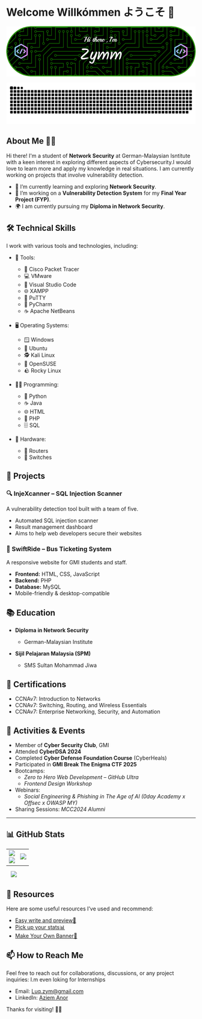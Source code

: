 # Welcome Willkómmen ようこそ 👋

![Banner](https://github.com/L-Azymm/L-Azymm/blob/Assets/github-header-image.png?raw=true)

<picture>
  <source media="(prefers-color-scheme: dark)" srcset="https://raw.githubusercontent.com/Platane/snk/output/github-contribution-grid-snake-dark.svg" />
  <source media="(prefers-color-scheme: light)" srcset="https://raw.githubusercontent.com/Platane/snk/output/github-contribution-grid-snake.svg" />
  <img alt="github-snake" src="https://raw.githubusercontent.com/Platane/snk/output/github-contribution-grid-snake.svg" />
</picture>

## About Me 👨‍💻

Hi there! I'm a student of **Network Security** at German-Malaysian Isntitute with a keen interest in exploring different aspects of Cybersecurity.I would love to learn more and apply my knowledge in real situations. I am currently working on projects that involve vulnerability detection.

- 🌱 I’m currently learning and exploring **Network Security**.
- 🔭 I’m working on a **Vulnerability Detection System** for my **Final Year Project (FYP)**.
- 🌍 I am currently pursuing my **Diploma in Network Security**.

## 🛠️ Technical Skills

I work with various tools and technologies, including:

- 🧰 Tools:
  - 🧪 Cisco Packet Tracer
  - 💻 VMware
  - 📝 Visual Studio Code
  - 🌐 XAMPP
  - 🔐 PuTTY
  - 🐍 PyCharm
  - ☕ Apache NetBeans

- 🖥️ Operating Systems:
  - 🪟 Windows
  - 🐧 Ubuntu
  - 🕵️ Kali Linux
  - 🦎 OpenSUSE
  - 🪨 Rocky Linux
    
- 👨‍💻 Programming:
  - 🐍 Python
  - ☕ Java
  - 🌐 HTML
  - 🐘 PHP
  - 🗄️ SQL

- 🧱 Hardware:
  - 📡 Routers
  - 🔌 Switches
  

## 🚀 Projects

### 🔍 InjeXcanner – SQL Injection Scanner  
A vulnerability detection tool built with a team of five.  
- Automated SQL injection scanner  
- Result management dashboard  
- Aims to help web developers secure their websites

### 🚌 SwiftRide – Bus Ticketing System  
A responsive website for GMI students and staff.  
- **Frontend:** HTML, CSS, JavaScript  
- **Backend:** PHP  
- **Database:** MySQL  
- Mobile-friendly & desktop-compatible
  
## 📚 Education

- **Diploma in Network Security**  
  - German-Malaysian Institute 

- **Sijil Pelajaran Malaysia (SPM)**  
  - SMS Sultan Mohammad Jiwa


## 📑 Certifications

- CCNAv7: Introduction to Networks  
- CCNAv7: Switching, Routing, and Wireless Essentials  
- CCNAv7: Enterprise Networking, Security, and Automation

## 📌 Activities & Events

- Member of **Cyber Security Club**, GMI  
- Attended **CyberDSA 2024**  
- Completed **Cyber Defense Foundation Course** (CyberHeals)
- Participated in **GMI Break The Enigma CTF 2025**    
- Bootcamps:  
  - *Zero to Hero Web Development – GitHub Ultra*  
  - *Frontend Design Workshop*  
- Webinars:  
  - *Social Engineering & Phishing in The Age of AI (0day Academy x Offsec x OWASP MY)*  
- Sharing Sessions: *MCC2024 Alumni*
  
---
## 📊 GitHub Stats
<p align="center">
  <table>
    <tr>
      <!-- left column -->
      <td>
        <img src="https://github-readme-stats.vercel.app/api?username=L-Azymm&theme=tokyonight"><br>
        <img src="https://streak-stats.demolab.com?user=L-Azymm&theme=tokyonight&border_radius=5">
      </td>
      <!-- right column -->
      <td>
        <img src="https://github-readme-stats.vercel.app/api/top-langs/?username=L-Azymm&layout=donut-vertical&theme=tokyonight">
      </td>
    </tr>
  </table>
</p>


  <img src="https://github-readme-stats.vercel.app/api/top-langs/?username=L-Azymm&layout=donut-vertical&theme=tokyonight"
       style="width:280px;margin-left:12px"/>

</p>

## 📝 Resources

Here are some useful resources I’ve used and recommend:

- [Easy write and preview📝](https://readme.so/) 
- [Pick up your stats📊](https://streak-stats.demolab.com/demo/)
- [Make Your Own Banner🎀](https://liyasthomas.github.io/banner/)

## 📫 How to Reach Me

Feel free to reach out for collaborations, discussions, or any project inquiries:
I.m even loking for Internships
- Email: [Luq.zym@gmail.com](luq.zym@gmail.com)
- LinkedIn: [Aziem Anor](https://linkedin.com/in/aziem-anor-0b0993323)

Thanks for visiting! 👨‍💻
